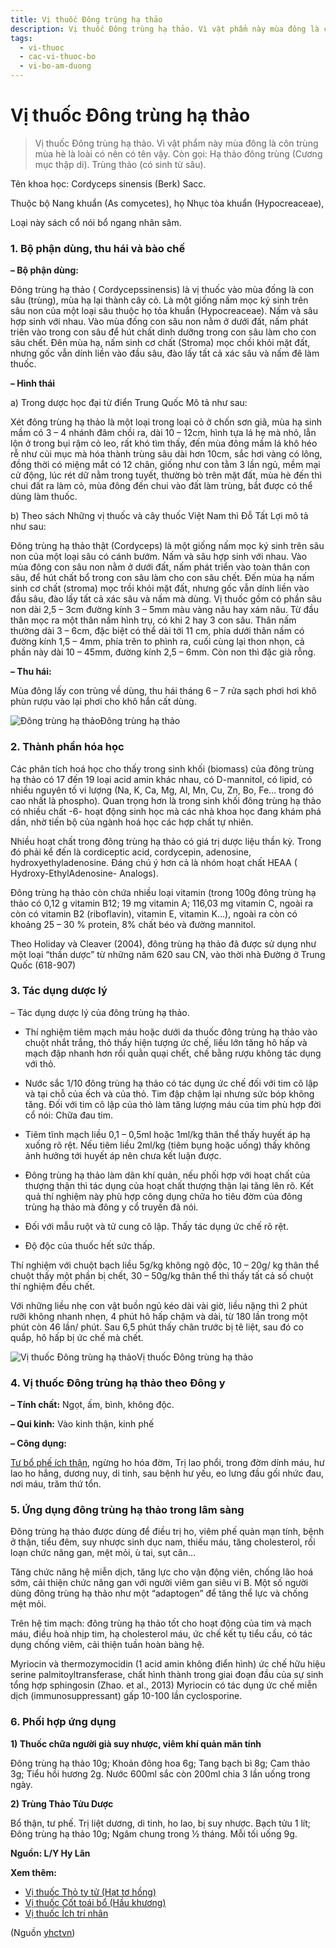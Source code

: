 ```yaml
---
title: Vị thuốc Đông trùng hạ thảo
description: Vị thuốc Đông trùng hạ thảo. Vì vật phẩm này mùa đông là côn trùng mùa hè là loài có nên có tên vậy. Còn gọi- Hạ thảo đông trùng (Cương mục thập di). Trùng thảo (có sinh từ sâu).
tags:
  - vi-thuoc
  - cac-vi-thuoc-bo
  - vi-bo-am-duong
---
```


# Vị thuốc Đông trùng hạ thảo 

> Vị thuốc Đông trùng hạ thảo. Vì vật phẩm này mùa đông là côn trùng mùa hè là loài có nên có tên vậy. Còn gọi: Hạ thảo đông trùng (Cương mục thập di). Trùng thảo (có sinh từ sâu).

Tên khoa học: Cordyceps sinensis (Berk) Sacc.

Thuộc bộ Nang khuẩn (As comycetes), họ Nhục tòa khuẩn (Hypocreaceae),

Loại này sách cổ nói bổ ngang nhân sâm.

### 1. Bộ phận dùng, thu hái và bào chế

**– Bộ phận dùng:** 

Đông trùng hạ thảo ( Cordycepssinensis) là vị thuốc vào mùa đống là con sâu (trùng), mùa hạ lại thành cây cỏ. Là một giống nấm mọc ký sinh trên sâu non của một loại sâu thuộc họ tỏa khuẩn (Hypocreaceae). Nấm và sâu hợp sinh với nhau. Vào mùa đống con sâu non nằm ở dưới đất, nấm phát triên vào trong con sâu để hút chất dinh dưỡng trong con sâu làm cho con sâu chết. Đên mùa hạ, nấm sinh cơ chất (Stroma) mọc chồi khỏi mặt đất, nhưng gốc vẫn dính liền vào đầu sâu, đào lấy tất cả xác sâu và nấm đê làm thuốc.

**– Hình thái**

a) Trong dược học đại từ điển Trung Quốc Mô tả như sau:

Xét đông trùng hạ thảo là một loại trong loại cỏ ở chốn sơn giã, mùa hạ sinh mầm có 3 – 4 nhánh đâm chồi ra, dài 10 – 12cm, hình tựa lá hẹ mà nhỏ, lẫn lộn ở trong bụi rậm cỏ leo, rất khó tìm thấy, đến mùa đông mầm lá khô héo rễ như củi mục mà hóa thành trùng sâu dài hơn 10cm, sắc hơi vàng có lông, đồng thời có miệng mắt có 12 chân, giống như con tằm 3 lần ngủ, mềm mại cử động, lúc rét dữ nằm trong tuyết, thường bò trên mặt đất, mùa hè đến thì chui đất ra làm cỏ, mùa đông đến chui vào đất làm trùng, bắt được có thể dùng làm thuốc.

b) Theo sách Những vị thuốc và cây thuốc Việt Nam thì Đỗ Tất Lợi mô tả như sau:

Đông trùng hạ thảo thật (Cordyceps) là một giống nấm mọc ký sinh trên sâu non của một loại sâu có cánh bướm. Nấm và sâu hợp sinh với nhau. Vào mùa đông con sâu non nằm ở dưới đất, nấm phát triển vào toàn thân con sâu, để hút chất bổ trong con sâu làm cho con sâu chết. Đến mùa hạ nấm sinh cơ chất (stroma) mọc trồi khỏi mặt đất, nhưng gốc vẫn dính liền vào đầu sâu, đào lấy tất cả xác sâu và nấm mà dùng. Vị thuốc gồm có phần sâu non dài 2,5 – 3cm đường kính 3 – 5mm màu vàng nâu hay xám nâu. Từ đầu thân mọc ra một thân nấm hình trụ, có khi 2 hay 3 con sâu. Thân nấm thường dài 3 – 6cm, đặc biệt có thể dài tới 11 cm, phía dưới thân nấm có đường kính 1,5 – 4mm, phía trên to phình ra, cuối cùng lại thon nhọn, cả phần này dài 10 – 45mm, đường kính 2,5 – 6mm. Còn non thì đặc già rỗng.

**– Thu hái:**

Mùa đông lấy con trùng về dùng, thu hái tháng 6 – 7 rửa sạch phơi hơi khô phùn rượu vào lại phơi cho khô hắn cất dùng.

![Đông trùng hạ thảo](/imgs/yhctvn/Dong-trung-ha-thao.jpg)Đông trùng hạ thảo

### 2. Thành phần hóa học

Các phân tích hoá học cho thấy trong sinh khối (biomass) của đông trùng hạ thảo có 17 đến 19 loại acid amin khác nhau, có D-mannitol, có lipid, có nhiều nguyên tố vi lượng (Na, K, Ca, Mg, Al, Mn, Cu, Zn, Bo, Fe… trong đó cao nhất là phospho). Quan trọng hơn là trong sinh khối đông trùng hạ thảo có nhiều chất -6- hoạt động sinh học mà các nhà khoa học đang khám phá dần, nhờ tiến bộ của ngành hoá học các hợp chất tự nhiên. 

Nhiều hoạt chất trong đông trùng hạ thảo có giá trị dược liệu thần kỳ. Trong đó phải kể đến là cordiceptic acid, cordycepin, adenosine, hydroxyethyladenosine. Đáng chú ý hơn cả là nhóm hoạt chất HEAA ( Hydroxy-EthylAdenosine- Analogs). 

Đông trùng hạ thảo còn chứa nhiều loại vitamin (trong 100g đông trùng hạ thảo có 0,12 g vitamin B12; 19 mg vitamin A; 116,03 mg vitamin C, ngoài ra còn có vitamin B2 (riboflavin), vitamin E, vitamin K…), ngoài ra còn có khoảng 25 – 30 % protein, 8% chất béo và đường mannitol. 

Theo Holiday và Cleaver (2004), đông trùng hạ thảo đã được sử dụng như một loại “thần dược” từ những năm 620 sau CN, vào thời nhà Đường ở Trung Quốc (618-907)

### 3. Tác dụng dược lý

– Tác dụng dược lý của đông trùng hạ thảo. 

+ Thí nghiệm tiêm mạch máu hoặc dưới da thuốc đông trùng hạ thảo vào chuột nhắt trắng, thỏ thấy hiện tượng ức chế, liều lớn tăng hô hấp và mạch đập nhanh hơn rồi quằn quại chết, chế bằng rượu không tác dụng với thỏ.

+ Nước sắc 1/10 đông trùng hạ thảo có tác dụng ức chế đối với tim cô lập và tại chỗ của ếch và của thỏ. Tim đập chậm lại nhưng sức bóp không tăng. Đối với tim cô lập của thỏ làm tăng lượng máu của tim phù hợp đời cổ nói: Chữa đau tim.

+ Tiêm tĩnh mạch liều 0,1 – 0,5ml hoặc 1ml/kg thân thể thấy huyết áp hạ xuống rõ rệt. Nếu tiêm liều 2ml/kg (tiêm bụng hoặc uống) thấy không ảnh hưởng tới huyết áp nên chưa kết luận được.

+ Đông trùng hạ thảo làm dãn khí quản, nếu phối hợp với hoạt chất của thượng thận thì tác dụng của hoạt chất thượng thận lại tăng lên rõ. Kết quả thí nghiệm này phù hợp công dụng chữa ho tiêu đờm của đông trùng hạ thảo mà đông y cổ truyền đã nói.

+ Đối với mẫu ruột và tử cung cô lập. Thấy tác dụng ức chế rõ rệt. 

+ Độ độc của thuốc hết sức thấp.

Thí nghiệm với chuột bạch liều 5g/kg không ngộ độc, 10 – 20g/ kg thân thể chuột thấy một phần bị chết, 30 – 50g/kg thân thể thì thấy tất cả số chuột thí nghiệm đều chết.

Với những liều nhẹ con vật buồn ngủ kéo dài vài giờ, liều nặng thì 2 phút rưỡi không nhanh nhẹn, 4 phút hô hấp chậm và dài, từ 180 lần trong một phút còn 46 lần/ phút. Sau 6,5 phút thấy chân trước bị tê liệt, sau đó co quắp, hô hấp bị ức chế mà chết.

![Vị thuốc Đông trùng hạ thảo](/imgs/yhctvn/Vi-thuoc-Dong-trung-ha-thao.jpg)Vị thuốc Đông trùng hạ thảo

### 4. Vị thuốc Đông trùng hạ thảo theo Đông y

**– Tính chất:** Ngọt, ấm, bình, không độc. 

**– Qui kinh:** Vào kinh thận, kinh phế

**– Công dụng:**

[Tư bổ phế ích thận](/yhctvn/dai-cuong-thuoc-bo-dong-y/), ngừng ho hóa đờm, Trị lao phổi, trong đờm dính máu, hư lao ho hắng, dương nuy, di tinh, sau bệnh hư yếu, eo lưng đầu gối nhức đau, nơi máu, trăm thứ tổn.

### 5. Ứng dụng đông trùng hạ thảo trong lâm sàng

Đông trùng hạ thảo được dùng để điều trị ho, viêm phế quản mạn tính, bệnh ở thận, tiểu đêm, suy nhược sinh dục nam, thiếu máu, tăng cholesterol, rối loạn chức năng gan, mệt mỏi, ù tai, sụt cân…

Tăng chức năng hệ miễn dịch, tăng lực cho vận động viên, chống lão hoá sớm, cải thiện chức năng gan với người viêm gan siêu vi B. Một số người dùng đông trùng hạ thảo như một “adaptogen” để tăng thể lực và chống mệt mỏi.

Trên hệ tim mạch: đông trùng hạ thảo tốt cho hoạt động của tim và mạch máu, điều hoà nhịp tim, hạ cholesterol máu, ức chế kết tụ tiểu cầu, có tác dụng chống viêm, cải thiện tuần hoàn bàng hệ.

Myriocin và thermozymocidin (1 acid amin không điển hình) ức chế hữu hiệu serine palmitoyltransferase, chất hình thành trong giai đoạn đầu của sự sinh tổng hợp sphingosin (Zhao. et al., 2013) Myriocin có tác dụng ức chế miễn dịch (immunosuppressant) gấp 10-100 lần cyclosporine.

### 6. Phối hợp ứng dụng

**1) Thuốc chữa người già suy nhược, viêm khí quản mãn tính**

Đông trùng hạ thảo 10g; Khoản đông hoa 6g; Tang bạch bì 8g; Cam thảo 3g; Tiểu hồi hương 2g. Nước 600ml sắc còn 200ml chia 3 lần uống trong ngày.

**2) Trùng Thảo Tửu Dược**

Bổ thận, tư phế. Trị liệt dương, di tinh, ho lao, bị suy nhược. Bạch tửu 1 lít; Đông trùng hạ thảo 10g; Ngâm chung trong ½ tháng. Mỗi tối uống 9g. 

**Nguồn: L/Y Hy Lãn**

**Xem thêm:**

* [Vị thuốc Thỏ ty tử (Hạt tơ hồng)](/yhctvn/vi-thuoc-tho-ty-tu-hat-to-hong/)
* [Vị thuốc Cốt toái bổ (Hầu khương)](/yhctvn/vi-thuoc-cot-toai-bo-hau-khuong/)
* [Vị thuốc Ích trí nhân](/yhctvn/vi-thuoc-ich-tri-nhan/)

(Nguồn <a href="https://yhctvn.com/vi-thuoc-dong-trung-ha-thao/" target="_blank">yhctvn</a>)

